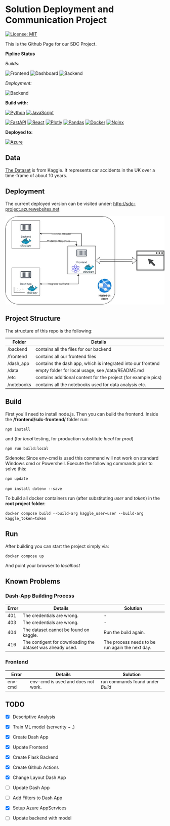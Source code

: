 # Solution Deployment and Communication Project

[![License: MIT](https://img.shields.io/badge/License-MIT-yellow.svg)](https://opensource.org/licenses/MIT)

This is the Github Page for our SDC Project.

__Pipline Status__

*Builds:*

![Frontend](https://github.com/ds20m007/sdcProject/actions/workflows/frontend_build.yml/badge.svg)
![Dashboard](https://github.com/ds20m007/sdcProject/actions/workflows/dash_app_build.yml/badge.svg)
![Backend](https://github.com/ds20m007/sdcProject/actions/workflows/backend_build.yml/badge.svg)

*Deployment:*

![Backend](https://github.com/ds20m007/sdcProject/actions/workflows/azure_deploy.yml/badge.svg)

**Build with:**

[![Python](https://img.shields.io/badge/python-3670A0?style=for-the-badge&logo=python&logoColor=ffdd54)](https://www.python.org/)
[![JavaScript](https://img.shields.io/badge/javascript-%23323330.svg?style=for-the-badge&logo=javascript&logoColor=%23F7DF1E)](https://www.javascript.com/)

[![FastAPI](https://img.shields.io/badge/FastAPI-005571?style=for-the-badge&logo=fastapi)](https://fastapi.tiangolo.com/)
[![React](https://img.shields.io/badge/react-%2320232a.svg?style=for-the-badge&logo=react&logoColor=%2361DAFB)](https://reactjs.org/)
[![Plotly](https://img.shields.io/badge/Plotly-%233F4F75.svg?style=for-the-badge&logo=plotly&logoColor=white)](https://plotly.com/)
[![Pandas](https://img.shields.io/badge/pandas-%23150458.svg?style=for-the-badge&logo=pandas&logoColor=white)](https://pandas.pydata.org/)
[![Docker](https://img.shields.io/badge/docker-%230db7ed.svg?style=for-the-badge&logo=docker&logoColor=white)](https://www.docker.com/)
[![Nginx](https://img.shields.io/badge/nginx-%23009639.svg?style=for-the-badge&logo=nginx&logoColor=white)](https://www.nginx.com/)

**Deployed to:**

[![Azure](https://img.shields.io/badge/azure-%230072C6.svg?style=for-the-badge&logo=azure-devops&logoColor=white)](https://azure.microsoft.com)


## Data

[The Dataset](https://www.kaggle.com/benoit72/uk-accidents-10-years-history-with-many-variables) is from Kaggle. It represents car accidents in the UK over a time-frame of about 10 years.

## Deployment

The current deployed version can be visited under: http://sdc-project.azurewebsites.net 

![Deployment](https://github.com/ds20m007/sdcProject/blob/main/etc/infrastructure.jpeg)

## Project Structure

The structure of this repo is the following:

Folder | Details  
--- | ---
/backend | contains all the files for our backend
/frontend | contains all our frontend files 
/dash_app | contains the dash app, which is integrated into our frontend 
/data | empty folder for local usage, see /data/README.md 
/etc | contains additional content for the project (for example pics) 
/notebooks | contains all the notebooks used for data analysis etc. 

## Build
First you'll need to install node.js. Then you can build the frontend. Inside the **/frontend/sdc-frontend/** folder run:
```
npm install
```
and (for *local* testing, for production substitute *local* for *prod*)
```
npm run build:local
```

Sidenote: Since env-cmd is used this command will not work on standard Windows cmd or Powershell. Execute the following commands prior to solve this:

```
npm update

npm install dotenv --save
```

To build all docker containers run (after substituting *user* and *token*) in the **root project folder**:
````
docker compose build --build-arg kaggle_user=user --build-arg kaggle_token=token
````

## Run
After building you can start the project simply via:
````
docker compose up
````

And point your browser to *localhost*

## Known Problems

### Dash-App Building Process
Error | Details | Solution
--- | --- | ---
401 | The credentials are wrong. | -
403 | The credentials are wrong. | -
404 | The dataset cannot be found on kaggle. | Run the build again.  
416 | The contigent for downloading the dataset was already used. | The process needs to be run again the next day.

### Frontend 
Error | Details | Solution
--- | --- | ---
env-cmd | env-cmd is used and does not work. | run commands found under *Build*

## TODO

- [x] Descriptive Analysis
- [x] Train ML model (serverity ~ .)
- [x] Create Dash App
- [x] Update Frontend
- [x] Create Flask Backend
- [x] Create Github Actions
- [x] Change Layout Dash App
- [ ] Update Dash App
- [ ] Add Filters to Dash App
- [x] Setup Azure AppServices
- [ ] Update backend with model




